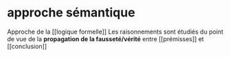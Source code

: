 # approche sémantique

Approche de la [[logique formelle]]
Les raisonnements sont étudiés du point de vue de la **propagation de la fausseté/vérité** entre [[prémisses]] et [[conclusion]]

